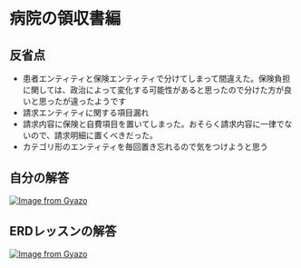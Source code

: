# 病院の領収書編

## 反省点
- 患者エンティティと保険エンティティで分けてしまって間違えた。保険負担に関しては、政治によって変化する可能性があると思ったので分けた方が良いと思ったが違ったようです
- 請求エンティティに関する項目漏れ
- 請求内容に保険と自費項目を置いてしまった。おそらく請求内容に一律でないので、請求明細に置くべきだった。
- カテゴリ形のエンティティを毎回置き忘れるので気をつけようと思う
## 自分の解答

[![Image from Gyazo](https://i.gyazo.com/468b4ba53d6e655b443ea7574fd7237d.jpg)](https://gyazo.com/468b4ba53d6e655b443ea7574fd7237d)

## ERDレッスンの解答

[![Image from Gyazo](https://i.gyazo.com/2aef3f7b63706ef6a2e54aae79af3fce.jpg)](https://gyazo.com/2aef3f7b63706ef6a2e54aae79af3fce)
